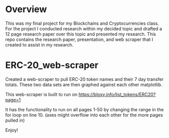 # Overview
This was my final project for my Blockchains and Cryptocurrencies class. For the project I conducted research within my decided topic and drafted a 12 page research paper over this topic and presented my research. This repo contains the research paper, presentation, and web scraper that I created to assist in my research.

# ERC-20_web-scraper
Created a web-scraper to pull ERC-20 token names and their 7 day transfer totals. These two data sets are then graphed against each other matplotlib.

This web-scraper is built to run on https://bloxy.info/list_tokens/ERC20?page=1

It has the functionality to run on all pages 1-50 by changing the range in the for loop on line 10. (axes might overflow into each other for the more pages pulled in)

Enjoy!
